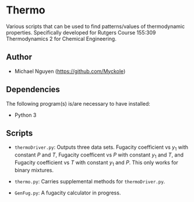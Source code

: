 # Thermo

Various scripts that can be used to find patterns/values of thermodynamic properties. Specifically developed for Rutgers Course 155:309 Thermodynamics 2 for Chemical Engineering.

## Author
* Michael Nguyen (https://github.com/Myckole)

## Dependencies
The following program(s) is/are necessary to have installed:
* Python 3

## Scripts

* `thermoDriver.py`: Outputs three data sets. Fugacity coefficient vs $y_1$ with constant $P$ and $T$, Fugacity 
coefficent vs $P$ with constant $y_1$ and $T$, and Fugacity coefficient vs $T$ with constant
$y_1$ and $P$. This only works for binary mixtures.

* `thermo.py`: Carries supplemental methods for `thermoDriver.py`.
* `GenFug.py`: A fugacity calculator in progress.